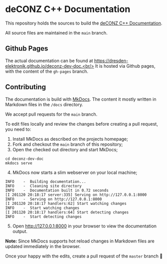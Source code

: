 # deCONZ C++ Documentation

This repository holds the sources to build the [deCONZ C++ Documentation](https://dresden-elektronik.github.io/deconz-dev-doc).

All source files are maintained in the `main` branch.

## Github Pages

The actual documentation can be found at https://dresden-elektronik.github.io/deconz-dev-doc.<br/>
It is hosted via Github pages, with the content of the `gh-pages` branch.

## Contributing

The documentation is build with [MkDocs](https://www.mkdocs.org).
The content it mostly written in Markdown files in the `/docs` directory.

We accept pull requests for the `main` branch.

To edit files locally and review the changes before creating a pull request, you need to:

1. Install MkDocs as described on the projects homepage;
2. Fork and checkout the `main` branch of this repository;
3. Open the checked out directory and start MkDocs;

  ```
  cd deconz-dev-doc
  mkdocs serve
  ```

4. MkDocs now starts a slim webserver on your local machine;

```
INFO    -  Building documentation... 
INFO    -  Cleaning site directory 
INFO    -  Documentation built in 0.72 seconds 
[I 201120 20:18:17 server:335] Serving on http://127.0.0.1:8000
INFO    -  Serving on http://127.0.0.1:8000
[I 201120 20:18:17 handlers:62] Start watching changes
INFO    -  Start watching changes
[I 201120 20:18:17 handlers:64] Start detecting changes
INFO    -  Start detecting changes

```

5. Open http://127.0.0.1:8000 in your browser to view the documentation output.

**Note:** Since MkDocs supports hot reload changes in Markdown files are updated immediately in the browser.

Once your happy with the edits, create a pull request of the `master` branch :tada:
